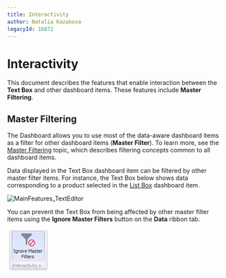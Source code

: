 ```yaml
---
title: Interactivity
author: Natalia Kazakova
legacyId: 16872
---
```

# Interactivity
This document describes the features that enable interaction between the **Text Box** and other dashboard items. These features include **Master Filtering**.

## Master Filtering
The Dashboard allows you to use most of the data-aware dashboard items as a filter for other dashboard items (**Master Filter**). To learn more, see the [Master Filtering](../../interactivity/master-filtering.md) topic, which describes filtering concepts common to all dashboard items.

Data displayed in the Text Box dashboard item can be filtered by other master filter items. For instance, the Text Box below shows data corresponding to a product selected in the [List Box](../filter-elements/filter-elements-overview.md) dashboard item.

![MainFeatures_TextEditor](../../../../images/img18215.png)

You can prevent the Text Box from being affected by other master filter items using the **Ignore Master Filters** button on the **Data** ribbon tab.

![Pivot_IgnoreMasterFilters_Ribbon](../../../../images/img25865.png)
